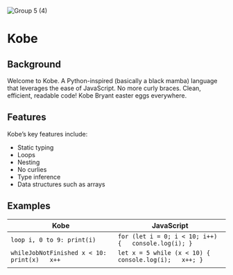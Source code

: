 ![Group 5 (4)](https://user-images.githubusercontent.com/29997042/151920418-970b4f51-f57f-4fe5-862d-92fab421213f.png)
# Kobe #
## Background ##
Welcome to Kobe. A Python-inspired (basically a black mamba) language that leverages the ease of JavaScript. No more curly braces. Clean, efficient, readable code!
Kobe Bryant easter eggs everywhere.
## Features ##
Kobe’s key features include:
- Static typing 
- Loops
- Nesting
- No curlies
- Type inference 
- Data structures such as arrays

## Examples ##
| Kobe                                                 | JavaScript                                                     |
|------------------------------------------------------|----------------------------------------------------------------|
| ``` loop i, 0 to 9: print(i) ```                   | ``` for (let i = 0; i < 10; i++) {   console.log(i); } ```     |
| ``` whileJobNotFinished x < 10:   print(x)   x++ ``` | ``` let x = 5 while (x < 10) {   console.log(i);   x++; }  ``` |
|                                                      |                                                                |
